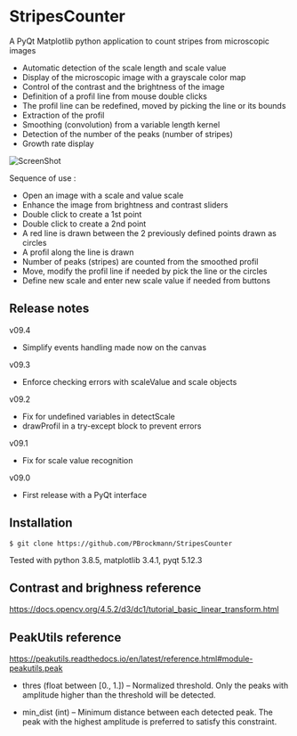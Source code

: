 # StripesCounter

A PyQt Matplotlib python application to count stripes from microscopic images

 * Automatic detection of the scale length and scale value
 * Display of the microscopic image with a grayscale color map
 * Control of the contrast and the brightness of the image
 * Definition of a profil line from mouse double clicks
 * The profil line can be redefined, moved by picking the line or its bounds
 * Extraction of the profil
 * Smoothing (convolution) from a variable length kernel
 * Detection of the number of the peaks (number of stripes)
 * Growth rate display

![ScreenShot](StripesCounter_v09.gif)  

Sequence of use :

 * Open an image with a scale and value scale
 * Enhance the image from brightness and contrast sliders
 * Double click to create a 1st point
 * Double click to create a 2nd point
 * A red line is drawn between the 2 previously defined points drawn as circles 
 * A profil along the line is drawn
 * Number of peaks (stripes) are counted from the smoothed profil
 * Move, modify the profil line if needed by pick the line or the circles
 * Define new scale and enter new scale value if needed from buttons

## Release notes

v09.4
 * Simplify events handling made now on the canvas

v09.3
 * Enforce checking errors with scaleValue and scale objects

v09.2
 * Fix for undefined variables in detectScale
 * drawProfil in a try-except block to prevent errors

v09.1
 * Fix for scale value recognition

v09.0
 * First release with a PyQt interface

## Installation

`$ git clone https://github.com/PBrockmann/StripesCounter`

Tested with python 3.8.5, matplotlib 3.4.1, pyqt 5.12.3

## Contrast and brighness reference 

https://docs.opencv.org/4.5.2/d3/dc1/tutorial_basic_linear_transform.html

## PeakUtils reference

https://peakutils.readthedocs.io/en/latest/reference.html#module-peakutils.peak

 * thres (float between [0., 1.]) – Normalized threshold. Only the peaks with amplitude higher than the threshold will be detected.

 * min_dist (int) – Minimum distance between each detected peak. The peak with the highest amplitude is preferred to satisfy this constraint.
